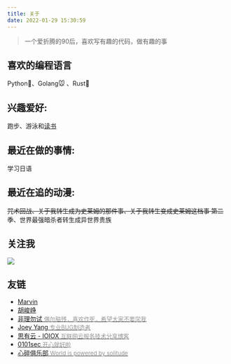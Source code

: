 ```yaml
---
title: 关于
date: 2022-01-29 15:30:59
---
```


> 一个爱折腾的90后，喜欢写有趣的代码，做有趣的事

## 喜欢的编程语言
Python🐍、Golang🐭 、Rust🦀️

## 兴趣爱好:
跑步、游泳和[读书](https://leetao-personal.notion.site/32718a67dc634ab1960b3591bc52d913)

## 最近在做的事情:
学习日语

## 最近在追的动漫:
~~咒术回战、关于我转生成为史莱姆的那件事、关于我转生变成史莱姆这档事 第二季~~、世界最强暗杀者转生成异世界贵族

## 关注我

<p>
<img src="https://www.leetao94.cn/post-images/1631345586664.jpg"/>
</p>

## 友链
<ul>
    <li>
        <a href='https://laji.blog'>
       Marvin<span style="color:#949494;font-size:13px"></span>
        </a>
    </li>
    <li>
        <a href='https://www.cnblogs.com/hujunzheng'>
       胡峻峥<span style="color:#949494;font-size:13px"></span>
        </a>
    </li>
    <li>
        <a href='https://www.ntiy.com'>
        非理勿试 <span style="color:#949494;font-size:13px">偶尔脑残，喜欢作死，希望大家不要学我</span>
        </a>
    </li>
    <li>
        <a href='http://code2life.top/'>
        Joey Yang <span style="color:#949494;font-size:13px">专业BUG制造者</span>
        </a>
    </li>
    <li>
        <a href='https://www.ioiox.com/'>
        思有云 - IOIOX <span style="color:#949494;font-size:13px">互联网云服务技术分享博客</span>
        </a>
    </li>
    <li>
        <a href='https://blog.0101sec.com/'>
        0101sec <span style="color:#949494;font-size:13px">开心就好啦</span>
        </a>
    </li>
    <li>
        <a href='https://sad.gs'>
        心碎俱乐部 <span style="color:#949494;font-size:13px">World is powered by solitude</span>
        </a>
    </li>
</ul>
